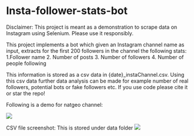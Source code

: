 # Insta-follower-stats-bot
Disclaimer: This project is meant as a demonstration to scrape data on Instagram using Selenium. Please use it responsibly. 

This project implements a bot which given an Instagram channel name as input, extracts for the first 200 followers in the channel the following stats:
1.Follower name
2. Number of posts
3. Number of followers
4. Number of people following 

This information is stored as a csv data in {date}_instaChannel.csv. Using this csv data further data analysis can be made for example number of real followers, potential bots or fake followers etc.
If you use code please cite it or star the repo! 

Following is a demo for natgeo channel:

![](https://github.com/vijayengineer/Insta-follower-stats-bot/blob/main/assets/cropped_insta1.gif)

CSV file screenshot: This is stored under data folder
![](https://github.com/vijayengineer/Insta-follower-stats-bot/blob/main/assets/Screenshot%202021-01-02%20at%2020.39.23.png)

